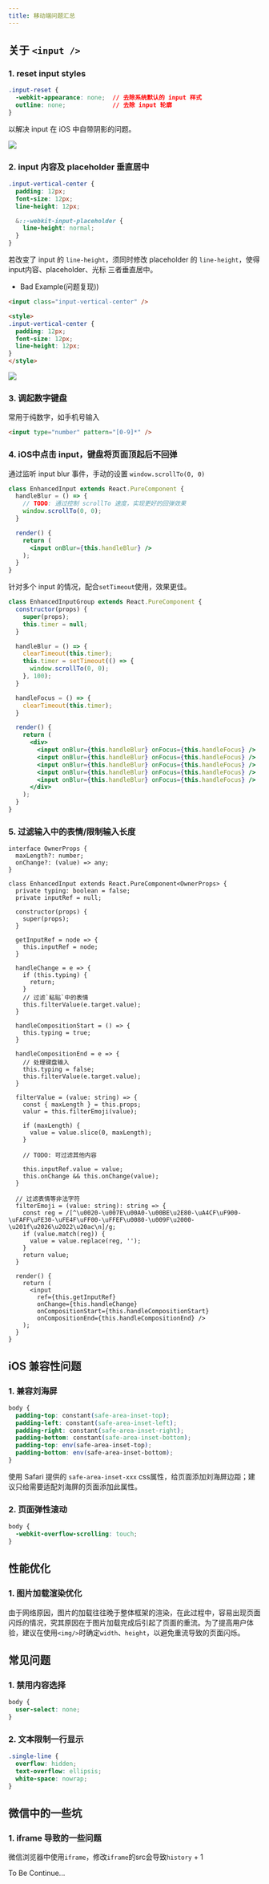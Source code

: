 ```yaml
---
title: 移动端问题汇总
---
```


## 关于 `<input />`

### 1. reset input styles

```css
.input-reset {
  -webkit-appearance: none;  // 去除系统默认的 input 样式
  outline: none;             // 去除 input 轮廓
}
```

以解决 input 在 iOS 中自带阴影的问题。

![](/images/WX20190906-130809.png)

### 2. input 内容及 placeholder 垂直居中

```css
.input-vertical-center {
  padding: 12px;
  font-size: 12px;
  line-height: 12px;

  &::-webkit-input-placeholder {
    line-height: normal;
  }
}
```

若改变了 input 的 `line-height`，须同时修改 placeholder 的 `line-height`，使得 input内容、placeholder、光标 三者垂直居中。

- Bad Example(问题复现))

```html
<input class="input-vertical-center" />

<style>
.input-vertical-center {
  padding: 12px;
  font-size: 12px;
  line-height: 12px;
}
</style>
```

![](/images/WX20190906-130809.png)

### 3. 调起数字键盘

常用于纯数字，如手机号输入

```html
<input type="number" pattern="[0-9]*" />
```

### 4. iOS中点击 input，键盘将页面顶起后不回弹

通过监听 input blur 事件，手动的设置 `window.scrollTo(0, 0)`

```jsx
class EnhancedInput extends React.PureComponent {
  handleBlur = () => {
    // TODO: 通过控制 scrollTo 速度，实现更好的回弹效果
    window.scrollTo(0, 0);
  }

  render() {
    return (
      <input onBlur={this.handleBlur} />
    );
  }
}
```

针对多个 input 的情况，配合`setTimeout`使用，效果更佳。

```jsx
class EnhancedInputGroup extends React.PureComponent {
  constructor(props) {
    super(props);
    this.timer = null;
  }

  handleBlur = () => {
    clearTimeout(this.timer);
    this.timer = setTimeout(() => {
      window.scrollTo(0, 0);
    }, 100);
  }

  handleFocus = () => {
    clearTimeout(this.timer);
  }

  render() {
    return (
      <div>
        <input onBlur={this.handleBlur} onFocus={this.handleFocus} />
        <input onBlur={this.handleBlur} onFocus={this.handleFocus} />
        <input onBlur={this.handleBlur} onFocus={this.handleFocus} />
        <input onBlur={this.handleBlur} onFocus={this.handleFocus} />
        <input onBlur={this.handleBlur} onFocus={this.handleFocus} />
      </div>
    );
  }
}
```

### 5. 过滤输入中的表情/限制输入长度

```tsx
interface OwnerProps {
  maxLength?: number;
  onChange?: (value) => any;
}

class EnhancedInput extends React.PureComponent<OwnerProps> {
  private typing: boolean = false;
  private inputRef = null;

  constructor(props) {
    super(props);
  }

  getInputRef = node => {
    this.inputRef = node;
  }

  handleChange = e => {
    if (this.typing) {
      return;
    }
    // 过滤`粘贴`中的表情
    this.filterValue(e.target.value);
  }

  handleCompositionStart = () => {
    this.typing = true;
  }

  handleCompositionEnd = e => {
    // 处理键盘输入
    this.typing = false;
    this.filterValue(e.target.value);
  }

  filterValue = (value: string) => {
    const { maxLength } = this.props;
    valur = this.filterEmoji(value);

    if (maxLength) {
      value = value.slice(0, maxLength);
    }

    // TODO: 可过滤其他内容

    this.inputRef.value = value;
    this.onChange && this.onChange(value);
  }

  // 过滤表情等非法字符
  filterEmoji = (value: string): string => {
    const reg = /[^\u0020-\u007E\u00A0-\u00BE\u2E80-\uA4CF\uF900-\uFAFF\uFE30-\uFE4F\uFF00-\uFFEF\u0080-\u009F\u2000-\u201f\u2026\u2022\u20ac\n]/g;
    if (value.match(reg)) {
      value = value.replace(reg, '');
    }
    return value;
  }

  render() {
    return (
      <input
        ref={this.getInputRef}
        onChange={this.handleChange}
        onCompositionStart={this.handleCompositionStart}
        onCompositionEnd={this.handleCompositionEnd} />
    );
  }
}
```

## iOS 兼容性问题

### 1. 兼容刘海屏

```css
body {
  padding-top: constant(safe-area-inset-top);
  padding-left: constant(safe-area-inset-left);
  padding-right: constant(safe-area-inset-right);
  padding-bottom: constant(safe-area-inset-bottom);
  padding-top: env(safe-area-inset-top);
  padding-bottom: env(safe-area-inset-bottom);
}
```

使用 Safari 提供的 `safe-area-inset-xxx` css属性，给页面添加刘海屏边距；建议只给需要适配刘海屏的页面添加此属性。

### 2. 页面弹性滚动

```css
body {
  -webkit-overflow-scrolling: touch;
}
```

## 性能优化

### 1. 图片加载渲染优化

由于网络原因，图片的加载往往晚于整体框架的渲染，在此过程中，容易出现页面闪烁的情况，究其原因在于图片加载完成后引起了页面的重流。为了提高用户体验，建议在使用`<img/>`时确定`width`、`height`，以避免重流导致的页面闪烁。

## 常见问题

### 1. 禁用内容选择

```css
body {
  user-select: none;
}
```

### 2. 文本限制一行显示

```css
.single-line {
  overflow: hidden;
  text-overflow: ellipsis;
  white-space: nowrap;
}
```

## 微信中的一些坑

### 1. iframe 导致的一些问题

微信浏览器中使用`iframe`，修改`iframe`的src会导致`history` + 1

To Be Continue...